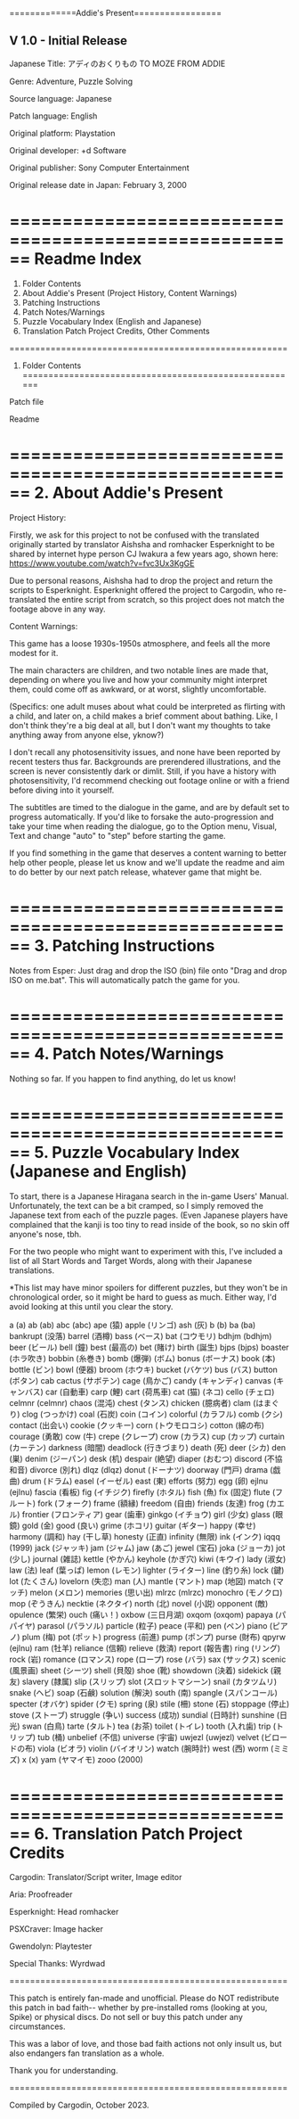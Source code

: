 =============Addie's Present=================

V 1.0 - Initial Release
------------------------------------------------------------
Japanese Title: アディのおくりもの TO MOZE FROM ADDIE

Genre: Adventure, Puzzle Solving

Source language: Japanese

Patch language: English

Original platform: Playstation

Original developer: +d Software

Original publisher: Sony Computer Entertainment

Original release date in Japan: February 3, 2000


======================================================
Readme Index
======================================================

1. Folder Contents
2. About Addie's Present
(Project History, Content Warnings)
3. Patching Instructions
4. Patch Notes/Warnings
5. Puzzle Vocabulary Index (English and Japanese)
6. Translation Patch Project Credits, Other Comments


======================================================
1. Folder Contents
======================================================

Patch file

Readme


======================================================
2. About Addie's Present
======================================================

Project History:

Firstly, we ask for this project to not be confused
with the translated originally started by translator
Aishsha and romhacker Esperknight to be shared by
internet hype person CJ Iwakura a few years ago,
shown here:
https://www.youtube.com/watch?v=fvc3Ux3KgGE

Due to personal reasons, Aishsha had to drop the project
and return the scripts to Esperknight. Esperknight
offered the project to Cargodin, who re-translated the
entire script from scratch, so this project does not
match the footage above in any way.


Content Warnings:

This game has a loose 1930s-1950s atmosphere,
and feels all the more modest for it. 

The main characters are children, and two notable
lines are made that, depending on where you live
and how your community might interpret them,
could come off as awkward, or at worst,
slightly uncomfortable.

(Specifics: one adult muses about what could be
interpreted as flirting with a child, and later on,
a child makes a brief comment about bathing. Like,
I don't think they're a big deal at all, but I don't
want my thoughts to take anything away from anyone
else, yknow?)

I don't recall any photosensitivity issues, and
none have been reported by recent testers thus far.
Backgrounds are prerendered illustrations, and the
screen is never consistently dark or dimlit.
Still, if you have a history with photosensitivity,
I'd recommend checking out footage online or with
a friend before diving into it yourself.

The subtitles are timed to the dialogue in the game,
and are by default set to progress automatically.
If you'd like to forsake the auto-progression and
take your time when reading the dialogue, go to the
Option menu, Visual, Text and change "auto" to "step"
before starting the game.

If you find something in the game that deserves
a content warning to better help other people,
please let us know and we'll update the readme
and aim to do better by our next patch release,
whatever game that might be.

======================================================
3. Patching Instructions
======================================================
 
Notes from Esper:
Just drag and drop the ISO (bin) file onto
"Drag and drop ISO on me.bat". This will
automatically patch the game for you.

======================================================
4. Patch Notes/Warnings
======================================================

Nothing so far. 
If you happen to find anything, do let us know!

======================================================
5. Puzzle Vocabulary Index (Japanese and English)
======================================================


To start, there is a Japanese Hiragana search in the
in-game Users' Manual. Unfortunately, the text can be
a bit cramped, so I simply removed the Japanese text
from each of the puzzle pages. (Even Japanese players
have complained that the kanji is too tiny to read
inside of the book, so no skin off anyone's nose, tbh.

For the two people who might want to experiment with
this, I've included a list of all Start Words and
Target Words, along with their Japanese translations.

*This list may have minor spoilers for different
puzzles, but they won't be in chronological order,
so it might be hard to guess as much. Either way,
I'd avoid looking at this until you clear the story.


a (a)
ab (ab)
abc (abc)
ape (猿)
apple (リンゴ)
ash (灰)
b (b)
ba (ba)
bankrupt (没落)
barrel (酒樽)
bass (ベース)
bat (コウモリ)
bdhjm (bdhjm)
beer (ビール)
bell (鐘)
best (最高の)
bet (賭け)
birth (誕生)
bjps (bjps)
boaster (ホラ吹き)
bobbin (糸巻き)
bomb (爆弾) (ボム)
bonus (ボーナス)
book (本)
bottle (ビン)
bowl (便器)
broom (ホウキ)
bucket (バケツ)
bus (バス)
button (ボタン)
cab
cactus (サボテン)
cage (鳥かご)
candy (キャンディ)
canvas (キャンバス)
car (自動車)
carp (鯉)
cart (荷馬車)
cat (猫)  (ネコ)
cello (チェロ)
celmnr (celmnr)
chaos (混沌)
chest (タンス)
chicken (臆病者)
clam (はまぐり)
clog (つっかけ)
coal (石炭)
coin (コイン)
colorful (カラフル)
comb (クシ)
contact (出会い)
cookie (クッキー)
corn (トウモロコシ)
cotton (綿の布)
courage (勇敢)
cow (牛)
crepe (クレープ)
crow (カラス)
cup (カップ)
curtain (カーテン)
darkness (暗闇)
deadlock (行きづまり)
death (死)
deer (シカ)
den (巣)
denim (ジーパン)
desk (机)
despair (絶望)
diaper (おむつ)
discord (不協和音)
divorce (別れ)
dlqz (dlqz)
donut (ドーナツ)
doorway (門戸)
drama (戯曲)
drum (ドラム)
easel (イーゼル)
east (東)
efforts (努力)
egg (卵)
ejlnu (ejlnu)
fascia (看板)
fig (イチジク)
firefly (ホタル)
fish (魚)
fix (固定)
flute (フルート)
fork (フォーク)
frame (額縁)
freedom (自由)
friends (友達)
frog (カエル)
frontier (フロンティア)
gear (歯車)
ginkgo (イチョウ)
girl (少女)
glass (眼鏡)
gold (金)
good (良い)
grime (ホコリ)
guitar (ギター)
happy (幸せ)
harmony (調和)
hay (干し草)
honesty (正直)
infinity (無限)
ink (インク)
iqqq (1999)
jack (ジャッキ)
jam (ジャム)
jaw (あご)
jewel (宝石)
joka (ジョーカ)
jot (少し)
journal (雑誌)
kettle (やかん)
keyhole (かぎ穴)
kiwi (キウイ)
lady (淑女)
law (法)
leaf (葉っぱ)
lemon (レモン)
lighter (ライター)
line (釣り糸)
lock (鍵)
lot (たくさん)
lovelorn (失恋)
man (人)
mantle (マント)
map (地図)
match (マッチ)
melon (メロン)
memories (思い出)
mlrzc (mlrzc)
monochro (モノクロ)
mop (ぞうきん)
necktie (ネクタイ)
north (北)
novel (小説)
opponent (敵)
opulence (繁栄)
ouch (痛い！)
oxbow (三日月湖)
oxqom (oxqom)
papaya (パパイヤ)
parasol (パラソル)
particle (粒子)
peace (平和)
pen (ペン)
piano (ピアノ)
plum (梅)
pot (ポット)
progress (前進)
pump (ポンプ)
purse (財布)
qpyrw (ejlnu)
ram (牡羊)
reliance (信頼)
relieve (救済)
report (報告書)
ring (リング)
rock (岩)
romance (ロマンス)
rope (ロープ)
rose (バラ)
sax (サックス)
scenic (風景画)
sheet (シーツ)
shell (貝殻)
shoe (靴)
showdown (決着)
sidekick (親友)
slavery (隷属)
slip (スリップ)
slot (スロットマシーン)
snail (カタツムリ)
snake (ヘビ)
soap (石鹸)
solution (解決)
south (南)
spangle (スパンコール)
specter (オバケ)
spider (クモ)
spring (泉)
stile (柵)
stone (石)
stoppage (停止)
stove (ストーブ)
struggle (争い)
success (成功)
sundial (日時計)
sunshine (日光)
swan (白鳥)
tarte (タルト)
tea (お茶)
toilet (トイレ)
tooth (入れ歯)
trip (トリップ)
tub (桶)
unbelief (不信)
universe (宇宙)
uwjezl (uwjezl)
velvet (ビロードの布)
viola (ビオラ)
violin (バイオリン)
watch (腕時計)
west (西)
worm (ミミズ)
x (x)
yam (ヤマイモ)
zooo (2000)


======================================================
6. Translation Patch Project Credits
======================================================

Cargodin: Translator/Script writer, Image editor

Aria: Proofreader

Esperknight: Head romhacker

PSXCraver: Image hacker

Gwendolyn: Playtester

Special Thanks:
Wyrdwad


======================================================

This patch is entirely fan-made and unofficial.
Please do NOT redistribute this patch in bad faith--
whether by pre-installed roms (looking at you, Spike)
or physical discs. Do not sell or buy this patch under
any circumstances.

This was a labor of love, and those bad faith actions
not only insult us, but also endangers fan translation
as a whole.

Thank you for understanding.

======================================================

Compiled by Cargodin, October 2023.
